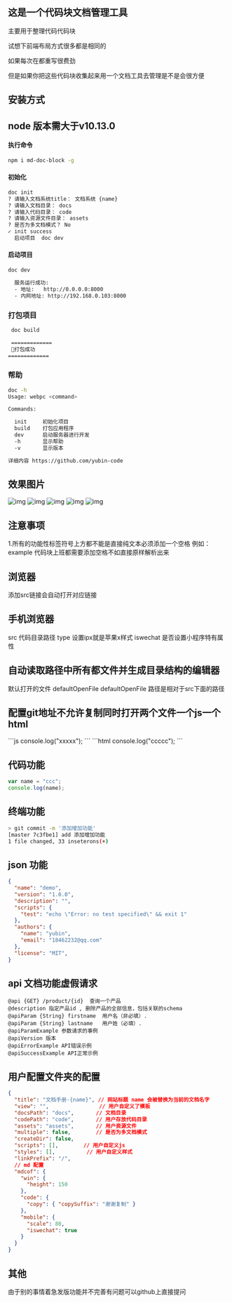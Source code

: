 ## 这是一个代码块文档管理工具
主要用于整理代码代码块

试想下前端布局方式很多都是相同的

如果每次在都重写很费劲

但是如果你把这些代码块收集起来用一个文档工具去管理是不是会很方便
## 安装方式
## node 版本需大于v10.13.0

#### 执行命令
```bash
npm i md-doc-block -g
```

#### 初始化
```bash
doc init
? 请输入文档系统title： 文档系统 {name}
? 请输入文档目录： docs
? 请输入代码目录： code
? 请输入资源文件目录： assets
? 是否为多文档模式？ No
✓ init success
  启动项目  doc dev
```
#### 启动项目
```bash
doc dev

  服务运行成功:
  - 地址:   http://0.0.0.0:8000
  - 内网地址: http://192.168.0.103:8000
```

### 打包项目
```bash
 doc build

 =============
 🐤打包成功
=============
```

### 帮助
```bash
doc -h
Usage: webpc <command>

Commands:

  init     初始化项目
  build    打包应用程序
  dev      启动服务器进行开发
  -h       显示帮助
  -v       显示版本

详细内容 https://github.com/yubin-code
```

## 效果图片
![img](./img/api.jpg)
![img](./img/bash.jpg)
![img](./img/code.jpg)
![img](./img/liu.jpg)
![img](./img/mobile.jpg)


## 注意事项
1.所有的功能性标签符号上方都不能是直接纯文本必须添加一个空格
例如：example 代码块上班都需要添加空格不如直接原样解析出来


## 浏览器
添加src链接会自动打开对应链接
<browser src="./index/"/>

## 手机浏览器
src 代码目录路径
type 设置ipx就是苹果x样式
iswechat 是否设置小程序特有属性

<mobile src="/index/" type="ipx" iswechat="true"/>

## 自动读取路径中所有都文件并生成目录结构的编辑器
默认打开的文件 defaultOpenFile
defaultOpenFile 路径是相对于src下面的路径

<editor src="/admin" defaultOpenFile="index.html, index.css"/>

## 配置git地址不允许复制同时打开两个文件一个js一个html
<editor  copy="false" github="xxx">
```js
console.log("xxxxx");
```
```html
console.log("ccccc");
```
</editor>


## 代码功能
```javascript
var name = "ccc";
console.log(name);
```

## 终端功能
```bash
> git commit -m '添加增加功能'
[master 7c3fbe1] add 添加增加功能
1 file changed, 33 inseterons(+)
```

## json 功能
```json
{
  "name": "demo",
  "version": "1.0.0",
  "description": "",
  "scripts": {
    "test": "echo \"Error: no test specified\" && exit 1"
  },
  "authors": {
    "name": "yubin",
    "email": "18462232@qq.com"
  },
  "license": "MIT",
}
```

## api 文档功能虚假请求
```api
@api {GET} /product/{id}  查询一个产品
@description 指定产品id , 删除产品的全部信息，包括关联的schema
@apiParam {String} firstname  用户名（非必填）.
@apiParam {String} lastname   用户姓（必填）.
@apiParamExample 参数请求的事例
@apiVersion 版本
@apiErrorExample API错误示例
@apiSuccessExample API正常示例
```


## 用户配置文件夹的配置
```json
{
  "title": "文档手册-{name}", // 网站标题 name 会被替换为当前的文档名字
  "view": "",                // 用户自定义了模板
  "docsPath": "docs",       // 文档目录
  "codePath": "code",       // 用户存放代码目录
  "assets": "assets",       // 用户资源文件
  "multiple": false,        // 是否为多文档模式
  "createDir": false,
  "scripts": [],        // 用户自定义js
  "styles": [],          // 用户自定义样式
  "linkPrefix": "/",
  // md 配置
  "mdcof": {
    "win": {
      "height": 150
    },
    "code": {
      "copy": { "copySuffix": "谢谢复制" }
    },
    "mobile": {
      "scale": 80,
      "iswechat": true
    }
  }
}
```


## 其他

由于别的事情着急发版功能并不完善有问题可以github上直接提问